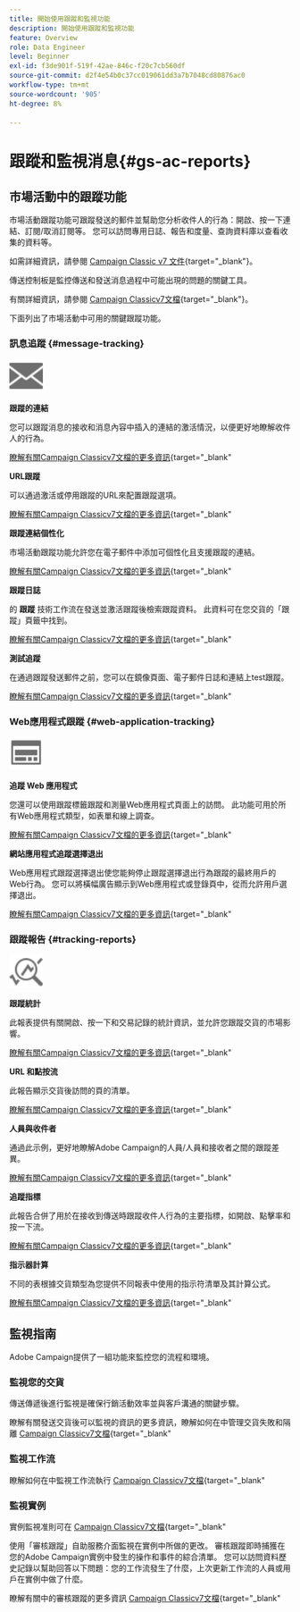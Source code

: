 ```yaml
---
title: 開始使用跟蹤和監視功能
description: 開始使用跟蹤和監視功能
feature: Overview
role: Data Engineer
level: Beginner
exl-id: f3de901f-519f-42ae-846c-f20c7cb560df
source-git-commit: d2f4e54b0c37cc019061dd3a7b7048cd80876ac0
workflow-type: tm+mt
source-wordcount: '905'
ht-degree: 8%

---
```


# 跟蹤和監視消息{#gs-ac-reports}

## 市場活動中的跟蹤功能

市場活動跟蹤功能可跟蹤發送的郵件並幫助您分析收件人的行為：開啟、按一下連結、訂閱/取消訂閱等。 您可以訪問專用日誌、報告和度量、查詢資料庫以查看收集的資料等。

如需詳細資訊，請參閱 [Campaign Classic v7 文件](https://experienceleague.adobe.com/docs/campaign-classic/using/getting-started/profile-management/editing-a-profile.html?lang=en#tracking-tab){target=&quot;_blank&quot;}。

傳送控制板是監控傳送和發送消息過程中可能出現的問題的關鍵工具。

有關詳細資訊，請參閱 [Campaign Classicv7文檔](https://experienceleague.adobe.com/docs/campaign-classic/using/sending-messages/monitoring-deliveries/delivery-dashboard.html?lang=en#sending-messages){target=&quot;_blank&quot;}。

下面列出了市場活動中可用的關鍵跟蹤功能。

### 訊息追蹤 {#message-tracking}

<img src="assets/do-not-localize/icon-message-tracking.svg" width="60px">

**跟蹤的連結**

您可以跟蹤消息的接收和消息內容中插入的連結的激活情況，以便更好地瞭解收件人的行為。

[瞭解有關Campaign Classicv7文檔的更多資訊](https://experienceleague.adobe.com/docs/campaign-classic/using/sending-messages/tracking-messages/how-to-configure-tracked-links.html?lang=en#sending-messages){target=&quot;_blank&quot;

**URL跟蹤**

可以通過激活或停用跟蹤的URL來配置跟蹤選項。

[瞭解有關Campaign Classicv7文檔的更多資訊](https://experienceleague.adobe.com/docs/campaign-classic/using/sending-messages/tracking-messages/personalizing-url-tracking.html?lang=en#sending-messages){target=&quot;_blank&quot;


**跟蹤連結個性化**

市場活動跟蹤功能允許您在電子郵件中添加可個性化且支援跟蹤的連結。

[瞭解有關Campaign Classicv7文檔的更多資訊](https://experienceleague.adobe.com/docs/campaign-classic/using/sending-messages/tracking-messages/tracking-personalized-links/tracking-personalized-links.html?lang=en#sending-messages){target=&quot;_blank&quot;

**跟蹤日誌**

的 **跟蹤** 技術工作流在發送並激活跟蹤後檢索跟蹤資料。 此資料可在您交貨的「跟蹤」頁籤中找到。

[瞭解有關Campaign Classicv7文檔的更多資訊](https://experienceleague.adobe.com/docs/campaign-classic/using/sending-messages/tracking-messages/accessing-the-tracking-logs.html?lang=en#sending-messages){target=&quot;_blank&quot;

**測試追蹤**

在通過跟蹤發送郵件之前，您可以在鏡像頁面、電子郵件日誌和連結上test跟蹤。

[瞭解有關Campaign Classicv7文檔的更多資訊](https://experienceleague.adobe.com/docs/campaign-classic/using/sending-messages/tracking-messages/testing-tracking.html?lang=en#sending-messages){target=&quot;_blank&quot;

### Web應用程式跟蹤 {#web-application-tracking}

<img src="assets/do-not-localize/icon-web-app.svg" width="60px">

**追蹤 Web 應用程式**

您還可以使用跟蹤標籤跟蹤和測量Web應用程式頁面上的訪問。 此功能可用於所有Web應用程式類型，如表單和線上調查。

[瞭解有關Campaign Classicv7文檔的更多資訊](https://experienceleague.adobe.com/docs/campaign-classic/using/designing-content/web-applications/tracking-a-web-application.html?lang=en#designing-content){target=&quot;_blank&quot;

**網站應用程式追蹤選擇退出**

Web應用程式跟蹤選擇退出使您能夠停止跟蹤選擇退出行為跟蹤的最終用戶的Web行為。 您可以將橫幅廣告顯示到Web應用程式或登錄頁中，從而允許用戶選擇退出。

[瞭解有關Campaign Classicv7文檔的更多資訊](https://experienceleague.adobe.com/docs/campaign-classic/using/designing-content/web-applications/web-application-tracking-opt-out.html?lang=en#designing-content){target=&quot;_blank&quot;

### 跟蹤報告 {#tracking-reports}

<img src="assets/do-not-localize/icon_monitor.svg" width="60px">

**跟蹤統計**

此報表提供有關開啟、按一下和交易記錄的統計資訊，並允許您跟蹤交貨的市場影響。

[瞭解有關Campaign Classicv7文檔的更多資訊](https://experienceleague.adobe.com/docs/campaign-classic/using/sending-messages/tracking-messages/about-message-tracking.html?lang=en#tracking-reports){target=&quot;_blank&quot;

**URL 和點按流**

此報告顯示交貨後訪問的頁的清單。

[瞭解有關Campaign Classicv7文檔的更多資訊](https://experienceleague.adobe.com/docs/campaign-classic/using/reporting/reports-on-deliveries/delivery-reports.html?lang=en#urls-and-click-streams){target=&quot;_blank&quot;

**人員與收件者**

通過此示例，更好地瞭解Adobe Campaign的人員/人員和接收者之間的跟蹤差異。

[瞭解有關Campaign Classicv7文檔的更多資訊](https://experienceleague.adobe.com/docs/campaign-classic/using/reporting/reports-on-deliveries/person-people-recipients.html?lang=en#reporting){target=&quot;_blank&quot;

**追蹤指標**

此報告合併了用於在接收到傳送時跟蹤收件人行為的主要指標，如開啟、點擊率和按一下流。

[瞭解有關Campaign Classicv7文檔的更多資訊](https://experienceleague.adobe.com/docs/campaign-classic/using/reporting/reports-on-deliveries/delivery-reports.html?lang=en#reporting){target=&quot;_blank&quot;

**指示器計算**

不同的表根據交貨類型為您提供不同報表中使用的指示符清單及其計算公式。

[瞭解有關Campaign Classicv7文檔的更多資訊](https://experienceleague.adobe.com/docs/campaign-classic/using/reporting/reports-on-deliveries/indicator-calculation.html?lang=en#reporting){target=&quot;_blank&quot;

## 監視指南

Adobe Campaign提供了一組功能來監控您的流程和環境。

### 監視您的交貨

傳送傳遞後進行監視是確保行銷活動效率並與客戶溝通的關鍵步驟。 

瞭解有關發送交貨後可以監視的資訊的更多資訊，瞭解如何在中管理交貨失敗和隔離 [Campaign Classicv7文檔](https://experienceleague.adobe.com/docs/campaign-classic/using/sending-messages/monitoring-deliveries/about-delivery-monitoring.html?lang=en#sending-messages){target=&quot;_blank&quot;

### 監視工作流

瞭解如何在中監視工作流執行  [Campaign Classicv7文檔](https://experienceleague.adobe.com/docs/campaign-classic/using/automating-with-workflows/monitoring-workflows/monitoring-workflow-execution.html?lang=en#automating-with-workflows){target=&quot;_blank&quot;

### 監視實例

實例監視准則可在 [Campaign Classicv7文檔](https://experienceleague.adobe.com/docs/campaign-classic/using/monitoring-campaign-classic/introduction/monitoring-guidelines.html?lang=en#monitoring-campaign-classic){target=&quot;_blank&quot;

使用「審核跟蹤」自助服務介面監視在實例中所做的更改。 審核跟蹤即時捕獲在您的Adobe Campaign實例中發生的操作和事件的綜合清單。 您可以訪問資料歷史記錄以幫助回答以下問題：您的工作流發生了什麼，上次更新工作流的人員或用戶在實例中做了什麼。

瞭解有關中的審核跟蹤的更多資訊  [Campaign Classicv7文檔](https://experienceleague.adobe.com/docs/campaign-classic/using/monitoring-campaign-classic/production-procedures/audit-trail.html?lang=en#accessing-audit-trail){target=&quot;_blank&quot;
